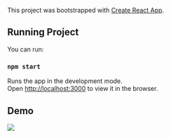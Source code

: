 This project was bootstrapped with [Create React App](https://github.com/facebook/create-react-app).

## Running Project

You can run:

### `npm start`

Runs the app in the development mode.<br>
Open [http://localhost:3000](http://localhost:3000) to view it in the browser.

## Demo
![](demo.gif)
